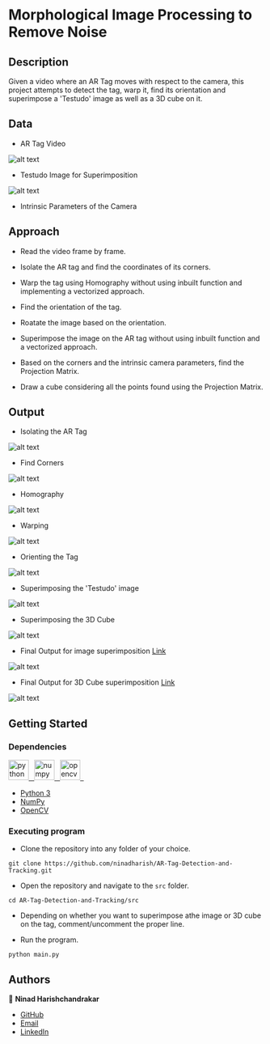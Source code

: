 # Morphological Image Processing to Remove Noise

## Description

Given a video where an AR Tag moves with respect to the camera, this project attempts to detect the tag, warp it, find its orientation and superimpose a 'Testudo' image as well as a 3D cube on it.


## Data

* AR Tag Video

![alt text](/data/tagvideo.gif)

* Testudo Image for Superimposition

![alt text](/data/testudo.png)

* Intrinsic Parameters of the Camera


## Approach

* Read the video frame by frame.

* Isolate the AR tag and find the coordinates of its corners.

* Warp the tag using Homography without using inbuilt function and implementing a vectorized approach.

* Find the orientation of the tag.

* Roatate the image based on the orientation.

* Superimpose the image on the AR tag without using inbuilt function and a vectorized approach.

* Based on the corners and the intrinsic camera parameters, find the Projection Matrix.

* Draw a cube considering all the points found using the Projection Matrix.


## Output

* Isolating the AR Tag

![alt text](/output/output1.png)

* Find Corners

![alt text](/output/output2.png)

* Homography

![alt text](/output/output3.png)

* Warping

![alt text](/output/output4.png)

* Orienting the Tag

![alt text](/output/output5.png)

* Superimposing the 'Testudo' image

![alt text](/output/output6.png)

* Superimposing the 3D Cube

![alt text](/output/output7.png)

* Final Output for image superimposition [Link](https://drive.google.com/file/d/1rMePdOe4IaK8dgb-byewfD2OvjbIvS2t/view?usp=sharing)

![alt text](/output/outputvid1.gif)

* Final Output for 3D Cube superimposition [Link](https://drive.google.com/file/d/1TePCedJXcSskpTHvCKJ925YS9FoHwXCV/view?usp=sharing)

![alt text](/output/outputvid2.gif)


## Getting Started

### Dependencies

<p align="left"> 
<a href="https://www.python.org" target="_blank" rel="noreferrer"> <img src="https://raw.githubusercontent.com/devicons/devicon/master/icons/python/python-original.svg" alt="python" width="40" height="40"/>&ensp; </a>
<a href="https://numpy.org/" target="_blank" rel="noreferrer"> <img src="https://www.codebykelvin.com/learning/python/data-science/numpy-series/cover-numpy.png" alt="numpy" width="40" height="40"/>&ensp; </a>
<a href="https://opencv.org/" target="_blank" rel="noreferrer"> <img src="https://avatars.githubusercontent.com/u/5009934?v=4&s=400" alt="opencv" width="40" height="40"/>&ensp; </a>

* [Python 3](https://www.python.org/)
* [NumPy](https://numpy.org/)
* [OpenCV](https://opencv.org/)


### Executing program

* Clone the repository into any folder of your choice.
```
git clone https://github.com/ninadharish/AR-Tag-Detection-and-Tracking.git
```

* Open the repository and navigate to the `src` folder.
```
cd AR-Tag-Detection-and-Tracking/src
```
* Depending on whether you want to superimpose athe image or 3D cube on the tag, comment/uncomment the proper line.

* Run the program.
```
python main.py
```


## Authors

👤 **Ninad Harishchandrakar**

* [GitHub](https://github.com/ninadharish)
* [Email](mailto:ninad.harish@gmail.com)
* [LinkedIn](https://linkedin.com/in/ninadharish)